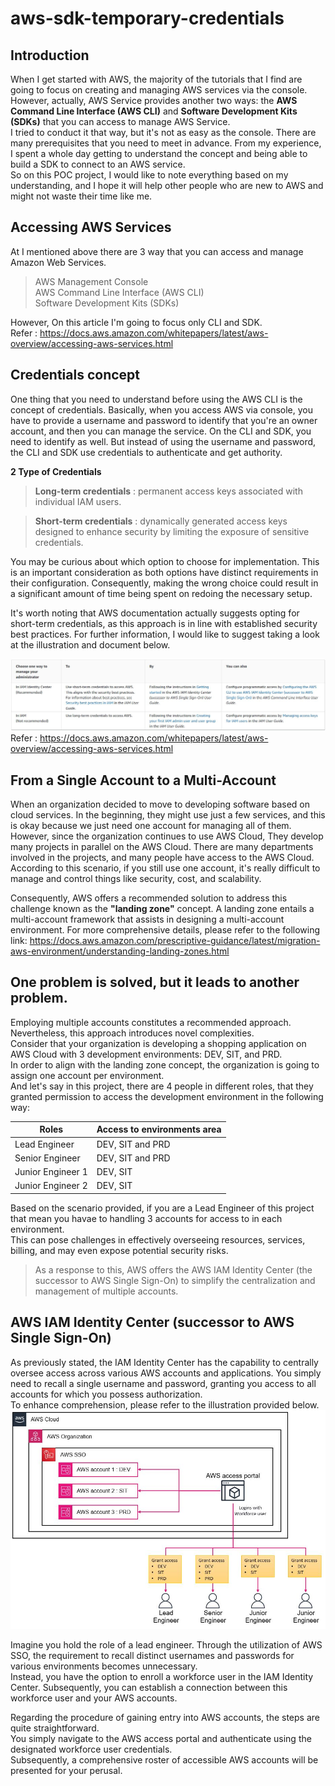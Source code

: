 # aws-sdk-temporary-credentials
## Introduction
When I get started with AWS, the majority of the tutorials that I find are going to focus on creating and managing AWS services via the console. However, actually, AWS Service provides another two ways: the **AWS Command Line Interface (AWS CLI)** and **Software Development Kits (SDKs)**
that you can access to manage AWS Service. \
I tried to conduct it that way, but it's not as easy as the console. There are many prerequisites that you need to meet in advance. From my experience, I spent a whole day getting to understand the concept and being able to build a SDK to connect to an AWS service. \
So on this POC project, I would like to note everything based on my understanding, and I hope it will help other people who are new to AWS and might not waste their time like me.  

## Accessing AWS Services
At I mentioned above there are 3 way that you can access and manage Amazon Web Services.
> AWS Management Console\
  AWS Command Line Interface (AWS CLI)\
  Software Development Kits (SDKs)

However, On this article I'm going to focus only CLI and SDK.\
Refer : https://docs.aws.amazon.com/whitepapers/latest/aws-overview/accessing-aws-services.html

## Credentials concept
One thing that you need to understand before using the AWS CLI is the concept of credentials. Basically, when you access AWS via console, you have to provide a username and password to identify that you're an owner account, and then you can manage the service. On the CLI and SDK, you need to identify as well. But instead of using the username and password, the CLI and SDK use credentials to authenticate and get authority.

**2 Type of Credentials**
>**Long-term credentials** : permanent access keys associated with individual IAM users.

>**Short-term credentials** : dynamically generated access keys designed to enhance security by limiting the exposure of sensitive credentials.

You may be curious about which option to choose for implementation. This is an important consideration as both options have distinct requirements in their configuration. Consequently, making the wrong choice could result in a significant amount of time being spent on redoing the necessary setup. 

It's worth noting that AWS documentation actually suggests opting for short-term credentials, as this approach is in line with established security best practices.
For further information, I would like to suggest taking a look at the illustration and document below.

![enter image description here](images/TypeOfCredentials.JPG)
Refer : https://docs.aws.amazon.com/whitepapers/latest/aws-overview/accessing-aws-services.html

## From a Single Account to a Multi-Account
When an organization decided to move to developing software based on cloud services. In the beginning, they might use just a few services, and this is okay because we just need one account for managing all of them.\
However, since the organization continues to use AWS Cloud, They develop many projects in parallel on the AWS Cloud. There are many departments involved in the projects, and many people have access to the AWS Cloud. According to this scenario, if you still use one account, it's really difficult to manage and control things like security, cost, and scalability.

Consequently, AWS offers a recommended solution to address this challenge known as the **"landing zone"** concept. A landing zone entails a multi-account framework that assists in designing a multi-account environment. For more comprehensive details, please refer to the following link: https://docs.aws.amazon.com/prescriptive-guidance/latest/migration-aws-environment/understanding-landing-zones.html

## One problem is solved, but it leads to another problem.
Employing multiple accounts constitutes a recommended approach. Nevertheless, this approach introduces novel complexities.\
Consider that your organization is developing a shopping application on AWS Cloud with 3 development environments: DEV, SIT, and PRD.\
In order to align with the landing zone concept, the organization is going to assign one account per environment.\
And let's say in this project, there are 4 people in different roles, that they granted permission to access the development environment in the following way:

| Roles       		      | Access to environments area|
|-----------------------|--------------------------|
| Lead Engineer         | DEV, SIT and PRD         |
| Senior Engineer       | DEV, SIT and PRD         |
| Junior Engineer 1   	| DEV, SIT 			           |
| Junior Engineer 2   	| DEV, SIT        	       |


Based on the scenario provided, if you are a Lead Engineer of this project that mean you havae to handling 3 accounts for access to in each environment.\
This can pose challenges in effectively overseeing resources, services, billing, and may even expose potential security risks.
>As a response to this, AWS offers the AWS IAM Identity Center (the successor to AWS Single Sign-On) to simplify the centralization and management of multiple accounts.

## AWS IAM Identity Center (successor to AWS Single Sign-On)
As previously stated, the IAM Identity Center has the capability to centrally oversee access across various AWS accounts and applications. You simply need to recall a single username and password, granting you access to all accounts for which you possess authorization.\
To enhance comprehension, please refer to the illustration provided below.
![enter image description here](images/AwsSSO.JPG)

Imagine you hold the role of a lead engineer. Through the utilization of AWS SSO, the requirement to recall distinct usernames and passwords for various environments becomes unnecessary.\
Instead, you have the option to enroll a workforce user in the IAM Identity Center. Subsequently, you can establish a connection between this workforce user and your AWS accounts.

Regarding the procedure of gaining entry into AWS accounts, the steps are quite straightforward.\
You simply navigate to the AWS access portal and authenticate using the designated workforce user credentials.\
Subsequently, a comprehensive roster of accessible AWS accounts will be presented for your perusal.
